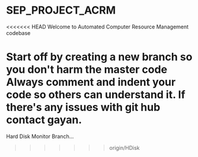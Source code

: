 SEP_PROJECT_ACRM
================
<<<<<<< HEAD
Welcome to Automated Computer Resource Management codebase

Start off by creating a new branch so you don't harm the master code
Always comment and indent your code so others can understand it.
If there's any issues with git hub contact gayan.
=======

Hard Disk Monitor Branch...
>>>>>>> origin/HDisk
